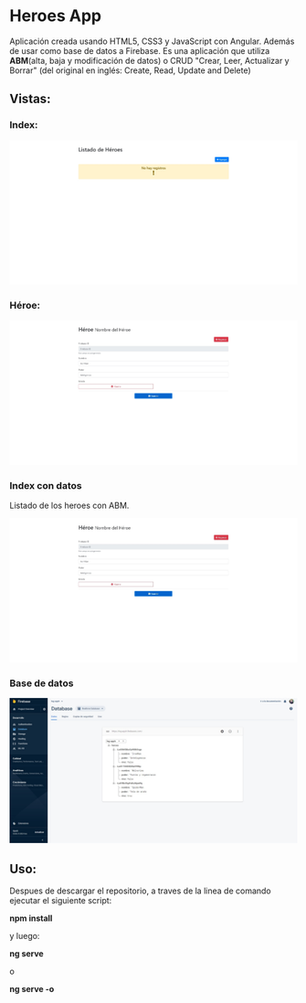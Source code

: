 # Heroes App

Aplicación creada usando HTML5, CSS3 y JavaScript con Angular. Además de usar como base de datos a Firebase.
Es una aplicación que utiliza **ABM**(alta, baja y modificación de datos) o CRUD "Crear, Leer, Actualizar y Borrar" (del original en inglés: Create, Read, Update and Delete)

## Vistas:

### Index:

![Index](vista/index.jpg)

### Héroe:

![Heroe](vista/nuevoheroe.jpg)

### Index con datos
Listado de los heroes con ABM.

![Index con datos](vista/index2.jpg)


### Base de datos
![Base de datos](vista/bd.jpg)

## Uso:

Despues de descargar el repositorio, a traves de la linea de comando ejecutar el siguiente script:

**npm install**

y luego:

**ng serve** 

o

**ng serve -o**
